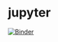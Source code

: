 # jupyter
[![Binder](https://mybinder.org/badge_logo.svg)](https://mybinder.org/v2/gh/hurricane-gathering/jupyter/HEAD)
